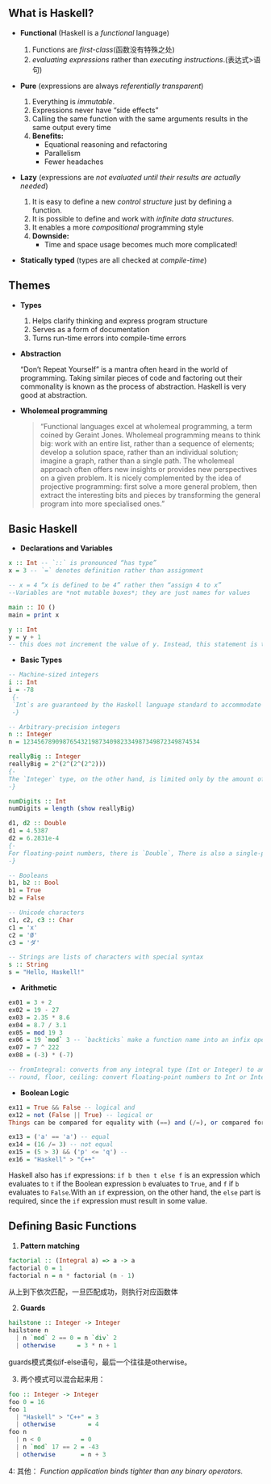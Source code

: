 ## What is Haskell?
- **Functional** (Haskell is a *functional* language)

  1. Functions are *first-class*(函数没有特殊之处)
  2. *evaluating expressions* rather than *executing instructions*.(表达式>语句)
- **Pure** (expressions are always *referentially transparent*)

  1. Everything is *immutable*.
  2. Expressions never have “side effects”
  3. Calling the same function with the same arguments results in the same output every time
  4. **Benefits:**
      - Equational reasoning and refactoring
      - Parallelism
      - Fewer headaches
- **Lazy** (expressions are *not evaluated until their results are actually needed*)

  1. It is easy to define a new *control structure* just by defining a function.
  2. It is possible to define and work with *infinite data structures*.
  3. It enables a more *compositional* programming style
  4. **Downside:** 
     - Time and space usage becomes much more complicated!
- **Statically typed** (types are all checked at *compile-time*)

## Themes
- **Types**
  1. Helps clarify thinking and express program structure
  2. Serves as a form of documentation
  3. Turns run-time errors into compile-time errors

- **Abstraction**

  “Don’t Repeat Yourself” is a mantra often heard in the world of programming.
  Taking similar pieces of code and factoring out their commonality is known as the process of abstraction.
  Haskell is very good at abstraction.
  
- **Wholemeal programming**

  > “Functional languages excel at wholemeal programming, a term coined by Geraint Jones. Wholemeal programming means to think big: work with an entire list, rather than a sequence of elements; develop a solution space, rather than an individual solution; imagine a graph, rather than a single path. The wholemeal approach often offers new insights or provides new perspectives on a given problem. It is nicely complemented by the idea of projective programming: first solve a more general problem, then extract the interesting bits and pieces by transforming the general program into more specialised ones.”

## Basic Haskell
- **Declarations and Variables**
```haskell
x :: Int -- `::` is pronounced “has type”
x = 3 -- `=` denotes definition rather than assignment

-- x = 4 “x is defined to be 4” rather then “assign 4 to x”
--Variables are *not mutable boxes*; they are just names for values

main :: IO ()
main = print x

y :: Int
y = y + 1 
-- this does not increment the value of y. Instead, this statement is taken as a recursive definition
```
- **Basic Types**
```haskell
-- Machine-sized integers
i :: Int
i = -78
 {-
 `Int`s are guaranteed by the Haskell language standard to accommodate values at least up to ±2^29, but the exact size depends on your architecture. For example, on many 64-bit architectures the range is ±2^63
 -}

-- Arbitrary-precision integers
n :: Integer
n = 1234567890987654321987340982334987349872349874534

reallyBig :: Integer
reallyBig = 2^(2^(2^(2^2)))
{-
The `Integer` type, on the other hand, is limited only by the amount of memory on your machine
-}

numDigits :: Int
numDigits = length (show reallyBig)

d1, d2 :: Double
d1 = 4.5387
d2 = 6.2831e-4
{- 
For floating-point numbers, there is `Double`, There is also a single-precision floating point type, `Float`, but it is not used much.
-}

-- Booleans
b1, b2 :: Bool
b1 = True
b2 = False

-- Unicode characters
c1, c2, c3 :: Char
c1 = 'x'
c2 = 'Ø'
c3 = 'ダ'

-- Strings are lists of characters with special syntax
s :: String
s = "Hello, Haskell!"
```
- **Arithmetic**
```haskell
ex01 = 3 + 2
ex02 = 19 - 27
ex03 = 2.35 * 8.6
ex04 = 8.7 / 3.1
ex05 = mod 19 3
ex06 = 19 `mod` 3 -- `backticks` make a function name into an infix operator.
ex07 = 7 ^ 222
ex08 = (-3) * (-7)

-- fromIntegral: converts from any integral type (Int or Integer) to any other numeric type.
-- round, floor, ceiling: convert floating-point numbers to Int or Integer.
```
- **Boolean Logic**
```haskell
ex11 = True && False -- logical and
ex12 = not (False || True) -- logical or
Things can be compared for equality with (==) and (/=), or compared for order using (<),  (>), (<=), and (>=).

ex13 = ('a' == 'a') -- equal
ex14 = (16 /= 3) -- not equal
ex15 = (5 > 3) && ('p' <= 'q') -- 
ex16 = "Haskell" > "C++"
```
Haskell also has `if` expressions: `if b then t else f` is an expression which evaluates to `t` if the Boolean expression `b` evaluates to `True`, and `f` if `b` evaluates to `False`.With an `if` expression, on the other hand, the `else` part is required, since the `if` expression must result in some value.

## Defining Basic Functions
1. **Pattern matching**
```haskell
factorial :: (Integral a) => a -> a
factorial 0 = 1
factorial n = n * factorial (n - 1)
```
从上到下依次匹配，一旦匹配成功，则执行对应函数体

2. **Guards**
```haskell
hailstone :: Integer -> Integer
hailstone n
  | n `mod` 2 == 0 = n `div` 2
  | otherwise      = 3 * n + 1
```
guards模式类似if-else语句，最后一个往往是otherwise。

3. 两个模式可以混合起来用：
```haskell
foo :: Integer -> Integer
foo 0 = 16
foo 1
  | "Haskell" > "C++" = 3
  | otherwise         = 4
foo n
  | n < 0           = 0
  | n `mod` 17 == 2 = -43
  | otherwise       = n + 3
```
4: 其他：
*Function application binds tighter than any binary operators.*